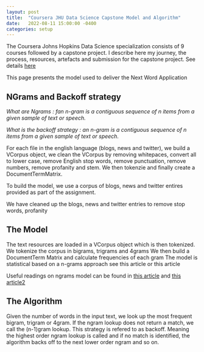 ```yaml
---
layout: post
title:  "Coursera JHU Data Science Capstone Model and Algorithm"
date:   2022-08-11 15:00:00 -0400
categories: setup
---
```

The Coursera Johns Hopkins Data Science specialization consists of 9 courses followed by a capstone project. I describe here my journey, the process, resources, artefacts and submission for the capstone project. See details [here](https://www.coursera.org/learn/data-science-project)

This page presents the model used to deliver the Next Word Application

## NGrams and Backoff strategy

*What are Ngrams : fan n-gram is a contiguous sequence of n items from a given sample of text or speech.*

*What is the backoff strategy : an n-gram is a contiguous sequence of n items from a given sample of text or speech.*

For each file in the english language (blogs, news and twitter), we build a VCorpus object, we clean the VCorpus by removing whitepaces, convert all to lower case, remove English stop words, remove punctuation, remove numbers, remove profanity and stem. We then tokenzie and finally create a DocumentTermMatrix.

To build the model, we use a corpus of blogs, news and twitter entires provided as part of the assignment.

We have cleaned up the blogs, news and twitter entries to remove stop words, profanity

## The Model 

The text resources are loaded in a VCorpus object which is then tokenized. We tokenize the corpus in bigrams, trigrams and 4grams
We then build a DocumentTerm Matrix and calculate frequencies of each gram
The model is statistical based on a n-grams approach see this article or this article

Useful readings on ngrams model can be found in [this article](https://towardsai.net/p/nlp/how-do-language-models-predict-the-next-word) and [this article2](https://towardsdatascience.com/sentence-generation-with-n-gram-21a5eef36a1b)

## The Algorithm

Given the number of words in the input text, we look up the most frequent bigram, trigram or 4gram.
If the ngram lookup does not return a match, we call the (n-1)gram lookup. This strategy is refered to as backoff. Meaning the highest order ngram lookup is called and if no match is identified, the algorithm backs off to the next lower order ngram and so on.